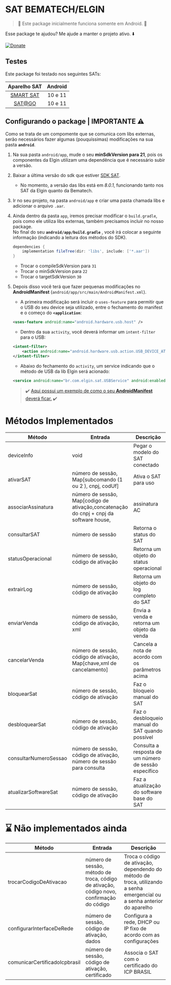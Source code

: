 # SAT BEMATECH/ELGIN

> 🚧  Este package inicialmente funciona somente em Android. 🚧 

Esse package te ajudou? Me ajude a manter o projeto ativo. ⬇️

[![Donate](https://img.shields.io/badge/Donate-PayPal-green.svg)](https://www.paypal.com/donate?business=5BMWJ9CYNVDAE&no_recurring=0&currency_code=BRL)

## Testes
Este package foi testado nos seguintes SATs: 

Aparelho SAT | Android |
:----------: | :-----: |
[SMART SAT](https://www.elgin.com.br/Produtos/automacao/sat-mfe/smart-sat) | 10 e 11 |
[SAT@GO](https://www.bematech.com.br/produto/rb-2000) | 10 e 11 |

## Configurando o package | IMPORTANTE ⚠
Como se trata de um compomente que se comunica com libs externas, serão necessários fazer algumas (pouquíssimas) modificações na sua pasta **`android`**.

1. Na sua pasta `android/app`, mude o seu **minSdkVersion para 21**, pois os componentes da Elgin utilizam uma dependência que é necessário subir a versão.

2. Baixar a última versão do sdk que estiver [SDK SAT](https://github.com/ElginDeveloperCommunity/SAT/tree/master/Elgin/SMART%20SAT/Biblioteca%20Android). 
    - No momento, a versão das libs está em *8.0.1*, funcionando tanto nos SAT da Elgin quanto da Bematech.

3. Ir no seu projeto, na pasta `android/app` e criar uma pasta chamada libs e adicionar o arquivo `.aar`.

4. Ainda dentro da pasta `app`, iremos precisar modificar o `build.gradle`, pois como ele utiliza libs externas, também precisamos incluir no nosso package.<br>No final do seu **`android/app/build.gradle`** , você irá colocar a seguinte informação (indicando a leitura dos métodos do SDK).

    ```gradle
    dependencies {
        implementation fileTree(dir: 'libs', include: ['*.aar'])
    }
    ```
    - Trocar o compileSdkVersion para `31`
    - Trocar o minSdkVersion para `22`
    - Trocar o targetSdkVersion `30`


5. Depois disso você terá que fazer pequenas modificações no **AndroidManifest** (`android/app/src/main/AndroidManifest.xml`).

    -  A primeira  modificação será incluir o `uses-feature` para permitir que o USB do seu device seja utilizado, entre o fechamento do manifest e o começo do **`<application`**:

    ```xml
    <uses-feature android:name="android.hardware.usb.host" />
    ```

    - Dentro da sua `activity`, você deverá informar um `intent-filter` para o USB:

    ```xml
    <intent-filter>
        <action android:name="android.hardware.usb.action.USB_DEVICE_ATTACHED" />
    </intent-filter>
    ```

    - Abaixo do fechamento do `activity`, um service indicando que o método de USB da lib Elgin será acionado:

    ```xml
    <service android:name="br.com.elgin.sat.USBService" android:enabled="true" />
    ```

    > ✔️ [Aqui possui um exemplo de como o seu **AndroidManifest** deverá ficar.](https://gist.github.com/brasizza/c38d36aa9fd312f6996b03061c731bd1) ✔️️

# Métodos Implementados

| Método | Entrada | Descrição |
| ------ | ------- | --------- |
|deviceInfo | void | Pegar o modelo do SAT conectado|
|ativarSAT | número de sessão, Map[subcomando (1 ou 2 ), cnpj, codUf] | Ativa o SAT para uso|
|associarAssinatura | número de sessão, Map[codigo de ativação,concatenação do cnpj + cnpj da software house, | assinatura AC | Associa a assinaturada sofware house |
|consultarSAT | número de sessão | Retorna o status do SAT |
|statusOperacional | número de sessão, código de ativação | Retorna um objeto do status operacional |
|extrairLog | número de sessão, código de ativação | Retorna um objeto do log completo do SAT |
|enviarVenda | número de sessão, código de ativação, xml | Envia a venda e retorna um objeto da venda |
|cancelarVenda | número de sessão, código de ativação, Map[chave,xml de cancelamento] | Cancela a nota de acordo com os parâmetros acima |
|bloquearSat | número de sessão, código de ativação | Faz o bloqueio manual do SAT |
|desbloquearSat | número de sessão, código de ativação | Faz o desbloqueio manual do SAT quando possível | testeFimAFim | número de sessão, código de ativação, xml | Faz um teste de fim a fim no SAT com base no xml enviado |
|consultarNumeroSessao | número de sessão, código de ativação, número de sessão para consulta | Consulta a resposta de um número de sessão específico |
|atualizarSoftwareSat | número de sessão, código de ativação | Faz a atualização do software base do SAT |


# ⌛ Não implementados ainda

| Método | Entrada | Descrição |
| ------ | ------- | --------- |
|trocarCodigoDeAtivacao | número de sessão, método de troca, código de ativação, código novo, confirmação do código | Troca o código de ativação, dependendo do método de troca, utilizando a senha emergencial ou a senha anterior do aparelho |
|configurarInterfaceDeRede | número de sessão, código de ativação, dados | Configura a rede, DHCP ou IP fixo de acordo com as configurações |
comunicarCertificadoIcpbrasil | número de sessão, código de ativação, certificado | Associa o SAT com o certificado do ICP BRASIL |

